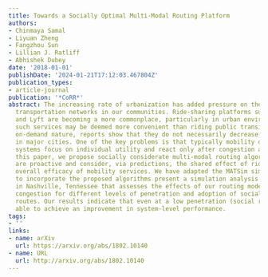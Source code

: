 ```yaml
---
title: Towards a Socially Optimal Multi-Modal Routing Platform
authors:
- Chinmaya Samal
- Liyuan Zheng
- Fangzhou Sun
- Lillian J. Ratliff
- Abhishek Dubey
date: '2018-01-01'
publishDate: '2024-01-21T17:12:03.467804Z'
publication_types:
- article-journal
publication: '*CoRR*'
abstract: The increasing rate of urbanization has added pressure on the already constrained
  transportation networks in our communities. Ride-sharing platforms such as Uber
  and Lyft are becoming a more commonplace, particularly in urban environments. While
  such services may be deemed more convenient than riding public transit due to their
  on-demand nature, reports show that they do not necessarily decrease the congestion
  in major cities. One of the key problems is that typically mobility decision support
  systems focus on individual utility and react only after congestion appears. In
  this paper, we propose socially considerate multi-modal routing algorithms that
  are proactive and consider, via predictions, the shared effect of riders on the
  overall efficacy of mobility services. We have adapted the MATSim simulator framework
  to incorporate the proposed algorithms present a simulation analysis of a case study
  in Nashville, Tennessee that assesses the effects of our routing models on the traffic
  congestion for different levels of penetration and adoption of socially considerate
  routes. Our results indicate that even at a low penetration (social ratio), we are
  able to achieve an improvement in system-level performance.
tags:
- ''
links:
- name: arXiv
  url: https://arxiv.org/abs/1802.10140
- name: URL
  url: http://arxiv.org/abs/1802.10140
---
```


